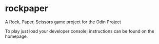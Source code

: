 # rockpaper
A Rock, Paper, Scissors game project for the Odin Project

To play just load your developer console; instructions can be found on the homepage.